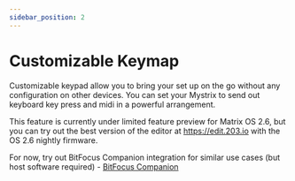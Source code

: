 ```yaml
---
sidebar_position: 2
---
```


# Customizable Keymap

Customizable keypad allow you to bring your set up on the go without any configuration on other devices. You can set your Mystrix to send out keyboard key press and midi in a powerful arrangement.

This feature is currently under limited feature preview for Matrix OS 2.6, but you can try out the best version of the editor at https://edit.203.io with the OS 2.6 nightly firmware.

For now, try out BitFocus Companion integration for similar use cases (but host software required) - [BitFocus Companion](/docs/Mystrix/UsageExamples/CustomizableControls/BitFocusCompanion)